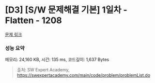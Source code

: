 # [D3] [S/W 문제해결 기본] 1일차 - Flatten - 1208 

[문제 링크](https://swexpertacademy.com/main/code/problem/problemDetail.do?contestProbId=AV139KOaABgCFAYh) 

### 성능 요약

메모리: 24,160 KB, 시간: 135 ms, 코드길이: 1,637 Bytes



> 출처: SW Expert Academy, https://swexpertacademy.com/main/code/problem/problemList.do